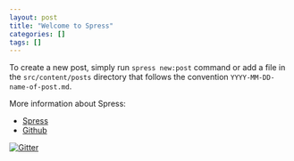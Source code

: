 ```yaml
---
layout: post
title: "Welcome to Spress"
categories: []
tags: []
---
```

To create a new post, simply run `spress new:post` command or add a file
in the `src/content/posts` directory that follows the convention `YYYY-MM-DD-name-of-post.md`.

More information about Spress:

* [Spress](http://spress.yosymfony.com)
* [Github](http://github.com/spress)

[![Gitter](https://badges.gitter.im/Join%20Chat.svg)](https://gitter.im/spress/Spress?utm_source=badge&utm_medium=badge&utm_campaign=pr-badge)